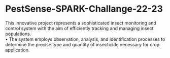 # PestSense-SPARK-Challange-22-23
This innovative project represents a sophisticated insect monitoring and control system with the aim of efficiently tracking and managing insect populations.<br> • The system employs observation, analysis, and identification processes to determine the precise type and quantity of insecticide necessary for crop application. 
